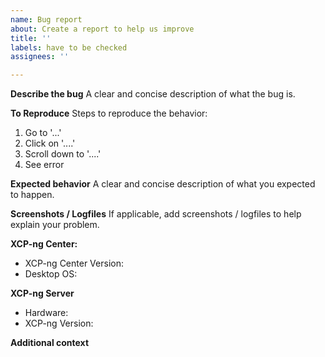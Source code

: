 ```yaml
---
name: Bug report
about: Create a report to help us improve
title: ''
labels: have to be checked
assignees: ''

---
```


**Describe the bug**
A clear and concise description of what the bug is.

**To Reproduce**
Steps to reproduce the behavior:
1. Go to '...'
2. Click on '....'
3. Scroll down to '....'
4. See error

**Expected behavior**
A clear and concise description of what you expected to happen.

**Screenshots / Logfiles**
If applicable, add screenshots / logfiles to help explain your problem.

**XCP-ng Center:**
 - XCP-ng Center Version:
 - Desktop OS:

**XCP-ng Server**
 - Hardware:
 - XCP-ng Version:

**Additional context**
